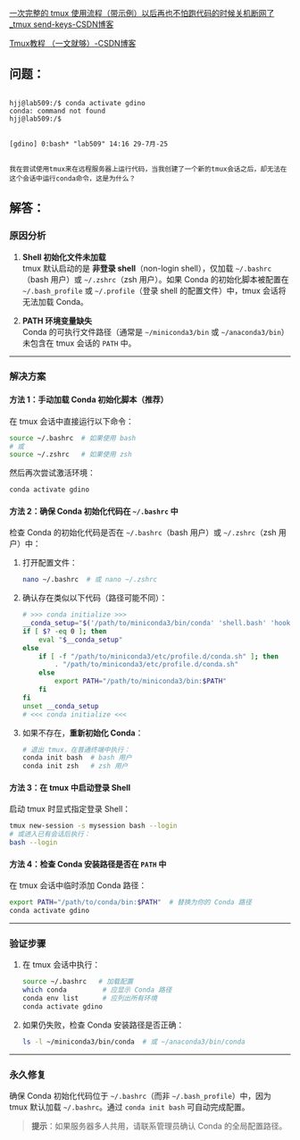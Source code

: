 [一次完整的 tmux 使用流程（带示例）以后再也不怕跑代码的时候关机断网了_tmux send-keys-CSDN博客](https://blog.csdn.net/m0_67165162/article/details/149124187)

[Tmux教程 （一文就够）-CSDN博客](https://blog.csdn.net/CSSDCC/article/details/121231906)

## 问题：
```

hjj@lab509:/$ conda activate gdino 
conda: command not found 
hjj@lab509:/$ 


[gdino] 0:bash* "lab509" 14:16 29-7月-25 


我在尝试使用tmux来在远程服务器上运行代码，当我创建了一个新的tmux会话之后，却无法在这个会话中运行conda命令，这是为什么？

```

## 解答：

### 原因分析
1. **Shell 初始化文件未加载**  
   tmux 默认启动的是 **非登录 shell**（non-login shell），仅加载 `~/.bashrc`（bash 用户）或 `~/.zshrc`（zsh 用户）。如果 Conda 的初始化脚本被配置在 `~/.bash_profile` 或 `~/.profile`（登录 shell 的配置文件）中，tmux 会话将无法加载 Conda。

2. **PATH 环境变量缺失**  
   Conda 的可执行文件路径（通常是 `~/miniconda3/bin` 或 `~/anaconda3/bin`）未包含在 tmux 会话的 `PATH` 中。

---

### 解决方案
#### 方法 1：手动加载 Conda 初始化脚本（推荐）
在 tmux 会话中直接运行以下命令：
```bash
source ~/.bashrc  # 如果使用 bash
# 或
source ~/.zshrc   # 如果使用 zsh
```
然后再次尝试激活环境：
```bash
conda activate gdino
```

#### 方法 2：确保 Conda 初始化代码在 `~/.bashrc` 中
检查 Conda 的初始化代码是否在 `~/.bashrc`（bash 用户）或 `~/.zshrc`（zsh 用户）中：
1. 打开配置文件：
   ```bash
   nano ~/.bashrc  # 或 nano ~/.zshrc
   ```
2. 确认存在类似以下代码（路径可能不同）：
   ```bash
   # >>> conda initialize >>>
   __conda_setup="$('/path/to/miniconda3/bin/conda' 'shell.bash' 'hook' 2> /dev/null)"
   if [ $? -eq 0 ]; then
       eval "$__conda_setup"
   else
       if [ -f "/path/to/miniconda3/etc/profile.d/conda.sh" ]; then
           . "/path/to/miniconda3/etc/profile.d/conda.sh"
       else
           export PATH="/path/to/miniconda3/bin:$PATH"
       fi
   fi
   unset __conda_setup
   # <<< conda initialize <<<
   ```
3. 如果不存在，**重新初始化 Conda**：
   ```bash
   # 退出 tmux，在普通终端中执行：
   conda init bash  # bash 用户
   conda init zsh   # zsh 用户
   ```

#### 方法 3：在 tmux 中启动登录 Shell
启动 tmux 时显式指定登录 Shell：
```bash
tmux new-session -s mysession bash --login
# 或进入已有会话后执行：
bash --login
```

#### 方法 4：检查 Conda 安装路径是否在 `PATH` 中
在 tmux 会话中临时添加 Conda 路径：
```bash
export PATH="/path/to/conda/bin:$PATH"  # 替换为你的 Conda 路径
conda activate gdino
```

---

### 验证步骤
1. 在 tmux 会话中执行：
   ```bash
   source ~/.bashrc   # 加载配置
   which conda         # 应显示 Conda 路径
   conda env list      # 应列出所有环境
   conda activate gdino
   ```
2. 如果仍失败，检查 Conda 安装路径是否正确：
   ```bash
   ls -l ~/miniconda3/bin/conda  # 或 ~/anaconda3/bin/conda
   ```

---

### 永久修复
确保 Conda 初始化代码位于 `~/.bashrc`（而非 `~/.bash_profile`）中，因为 tmux 默认加载 `~/.bashrc`。通过 `conda init bash` 可自动完成配置。

> **提示**：如果服务器多人共用，请联系管理员确认 Conda 的全局配置路径。